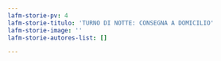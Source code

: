 ```yaml
---
lafm-storie-pv: 4
lafm-storie-titulo: 'TURNO DI NOTTE: CONSEGNA A DOMICILIO'
lafm-storie-image: ''
lafm-storie-autores-list: []

---
```

